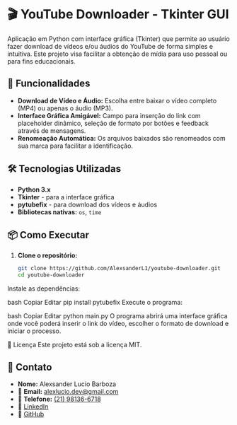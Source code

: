 # 🎬 YouTube Downloader - Tkinter GUI

Aplicação em Python com interface gráfica (Tkinter) que permite ao usuário fazer download de vídeos e/ou áudios do YouTube de forma simples e intuitiva. Este projeto visa facilitar a obtenção de mídia para uso pessoal ou para fins educacionais.

## 🚀 Funcionalidades

- **Download de Vídeo e Áudio:** Escolha entre baixar o vídeo completo (MP4) ou apenas o áudio (MP3).
- **Interface Gráfica Amigável:** Campo para inserção do link com placeholder dinâmico, seleção de formato por botões e feedback através de mensagens.
- **Renomeação Automática:** Os arquivos baixados são renomeados com sua marca para facilitar a identificação.

## 🛠️ Tecnologias Utilizadas

- **Python 3.x**
- **Tkinter** - para a interface gráfica
- **pytubefix** - para download dos vídeos e áudios
- **Bibliotecas nativas:** `os`, `time`

## 📦 Como Executar

1. **Clone o repositório:**

   ```bash
   git clone https://github.com/AlexsanderL1/youtube-downloader.git
   cd youtube-downloader
Instale as dependências:

bash
Copiar
Editar
pip install pytubefix
Execute o programa:

bash
Copiar
Editar
python main.py
O programa abrirá uma interface gráfica onde você poderá inserir o link do vídeo, escolher o formato de download e iniciar o processo.

📄 Licença
Este projeto está sob a licença MIT.

## 👤 Contato

- **Nome:** Alexsander Lucio Barboza  
- 📧 **Email:** [alexlucio.dev@gmail.com](mailto:alexlucio.dev@gmail.com)  
- 📱 **Telefone:** [(21) 98136-6718](tel:+5521981366718)  
- 🔗 [LinkedIn](https://www.linkedin.com/in/alexsanderlucio)  
- 🐙 [GitHub](https://github.com/AlexsanderL1)

